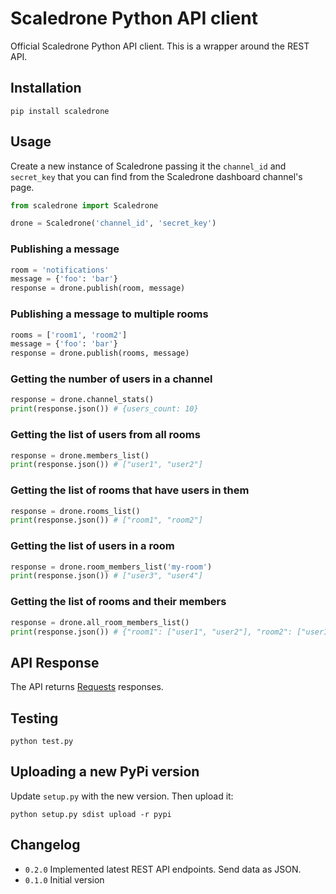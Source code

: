 # Scaledrone Python API client

Official Scaledrone Python API client. This is a wrapper around the REST API.

## Installation

```
pip install scaledrone
```

## Usage

Create a new instance of Scaledrone passing it the `channel_id` and `secret_key` that you can find from the Scaledrone dashboard channel's page.
```python
from scaledrone import Scaledrone

drone = Scaledrone('channel_id', 'secret_key')
```

### Publishing a message
```python
room = 'notifications'
message = {'foo': 'bar'}
response = drone.publish(room, message)
```

### Publishing a message to multiple rooms
```python
rooms = ['room1', 'room2']
message = {'foo': 'bar'}
response = drone.publish(rooms, message)
```

### Getting the number of users in a channel
```python
response = drone.channel_stats()
print(response.json()) # {users_count: 10}
```

### Getting the list of users from all rooms
```python
response = drone.members_list()
print(response.json()) # ["user1", "user2"]
```

### Getting the list of rooms that have users in them
```python
response = drone.rooms_list()
print(response.json()) # ["room1", "room2"]
```

### Getting the list of users in a room
```python
response = drone.room_members_list('my-room')
print(response.json()) # ["user3", "user4"]
```

### Getting the list of rooms and their members
```python
response = drone.all_room_members_list()
print(response.json()) # {"room1": ["user1", "user2"], "room2": ["user1"]}
```

## API Response

The API returns [Requests](http://docs.python-requests.org/en/master/) responses.

## Testing

```
python test.py
```

## Uploading a new PyPi version

Update `setup.py` with the new version. Then upload it:

```
python setup.py sdist upload -r pypi
```

## Changelog

* `0.2.0` Implemented latest REST API endpoints. Send data as JSON.
* `0.1.0` Initial version
